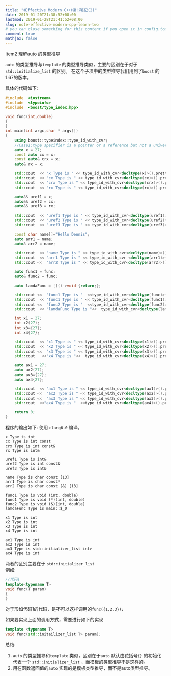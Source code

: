 ```yaml
---
title: "《Effective Modern C++》读书笔记(2)"
date: 2019-01-20T21:38:52+08:00
lastmod: 2019-01-28T21:41:52+08:00
slug: note-effective-modern-cpp-learn-two
# you can close something for this content if you open it in config.toml.
comment: true
mathjax: false
---
```


Item2 理解auto 的类型推导

```auto```  的类型推导与```template```  的类型推导类似，主要的区别在于对于 ```std::initialize_list```  的区别。
在这个子项中的类型推导我们用到了```boost```  的1.67的版本。

具体的代码如下:

```cpp  {linenos=table}
#include  <iostream>
#include  <typeinfo>
#include  <boost/type_index.hpp>

void func(int,double)
{
}
int main(int argc,char * argv[])
{
    using boost::typeindex::type_id_with_cvr;
    //Case1:type specifier is a pointer or a reference but not a universal reference.
    auto x = 27;
    const auto cx = x;
    const auto& crx = x;
    auto& rx = x;

    std::cout  << "x Type is " << type_id_with_cvr<decltype(x)>().pretty_name() << std::endl;
    std::cout  << "cx Type is " << type_id_with_cvr<decltype(cx)>().pretty_name() << std::endl;
    std::cout  << "crx Type is " << type_id_with_cvr<decltype(crx)>().pretty_name() << std::endl;
    std::cout  << "rx Type is " << type_id_with_cvr<decltype(rx)>().pretty_name()  <<std::endl;

    auto&& uref1 = x;
    auto&& uref2 = cx;
    auto&& uref3 = rx;

    std::cout  << "uref1 Type is " << type_id_with_cvr<decltype(uref1)>().pretty_name() << std::endl;
    std::cout  << "uref2 Type is " << type_id_with_cvr<decltype(uref2)>().pretty_name() << std::endl;
    std::cout  << "uref3 Type is " << type_id_with_cvr<decltype(uref3)>().pretty_name() << std::endl;

    const char name[]="Hello Dennis";
    auto arr1 = name;
    auto& arr2 = name;

    std::cout  << "name Type is " << type_id_with_cvr<decltype(name)>().pretty_name() << std::endl;
    std::cout  << "arr1 Type is " << type_id_with_cvr <decltype(arr1)>().pretty_name() << std::endl;
    std::cout <<  "arr2 Type is " << type_id_with_cvr<decltype(arr2)>().pretty_name() << std::endl;

    auto func1 = func;
    auto& func2 = func;

    auto lamdaFunc = []()->void {return;};

    std::cout <<  "func1 Type is "  <<type_id_with_cvr<decltype(func)>().pretty_name() << std::endl;
    std::cout  << "func1 Type is " << type_id_with_cvr<decltype(func1)>().pretty_name() << std::endl;
    std::cout <<  "func2 Type is "  <<type_id_with_cvr<decltype(func2)>().pretty_name() << std::endl;
    std::cout  << "lamdaFunc Type is "<<  type_id_with_cvr<decltype(lamdaFunc)>().pretty_name() << std::endl;

    int x1 = 27;
    int x2(27);
    int x3={27};
    int x4{27};

    std::cout  << "x1 Type is " << type_id_with_cvr<decltype(x1)>().pretty_name()  <<std::endl;
    std::cout  << "x2 Type is " << type_id_with_cvr<decltype(x2)>().pretty_name()  <<std::endl;
    std::cout <<  "x3 Type is " << type_id_with_cvr<decltype(x3)>().pretty_name() << std::endl;
    std::cout   <<"x4 Type is "<<  type_id_with_cvr<decltype(x4)>().pretty_name() << std::endl;

    auto ax1 = 27;
    auto ax2(27);
    auto ax3={27};
    auto ax4{27};

    std::cout  << "ax1 Type is " << type_id_with_cvr<decltype(ax1)>().pretty_name() << std::endl;
    std::cout <<  "ax2 Type is " << type_id_with_cvr<decltype(ax2)>().pretty_name() << std::endl;
    std::cout <<  "ax3 Type is " << type_id_with_cvr<decltype(ax3)>().pretty_name() << std::endl;
    std::cout  <<"ax4 Type is "  <<type_id_with_cvr<decltype(ax4)>().pretty_name() << std::endl;

    return 0;
}
```

程序的输出如下:
使用 ```clang6.0```   编译。

```console {linenos=table}
x Type is int
cx Type is int const
crx Type is int const&
rx Type is int&

uref1 Type is int&
uref2 Type is int const&
uref3 Type is int&

name Type is char const [13]
arr1 Type is char const*
arr2 Type is char const (&) [13]

func1 Type is void (int, double)
func1 Type is void (*)(int, double)
func2 Type is void (&)(int, double)
lamdaFunc Type is main::$_0

x1 Type is int
x2 Type is int
x3 Type is int
x4 Type is int

ax1 Type is int
ax2 Type is int
ax3 Type is std::initializer_list int>
ax4 Type is int

```

两者的区别主要在于 ```std::initializer_list```  
例如:

```cpp {linenos=table}
//代码1
template<typename T>
void func(T param)
{
}
```

对于形如代码1的代码，是不可以这样调用的```func({1,2,3});```  

如果要实现上面的调用方式，需要进行如下的实现

```cpp {linenos=tables}
template <typename T>
void func(std::initailizer_list T> param);
```

总结:

  1. ```auto```  的类型推导和```template```  类似，区别在于```auto```  默认由花括号```{}```  的初始化代表一个 ```std::initializer_list```  ，而模板的类型推导不是这样的。
  2. 用在函数返回值的```auto```  实现的是模板类型推导，而不是auto类型推导。